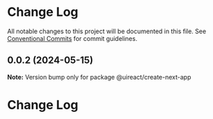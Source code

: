 # Change Log

All notable changes to this project will be documented in this file.
See [Conventional Commits](https://conventionalcommits.org) for commit guidelines.

## 0.0.2 (2024-05-15)

**Note:** Version bump only for package @uireact/create-next-app





# Change Log
